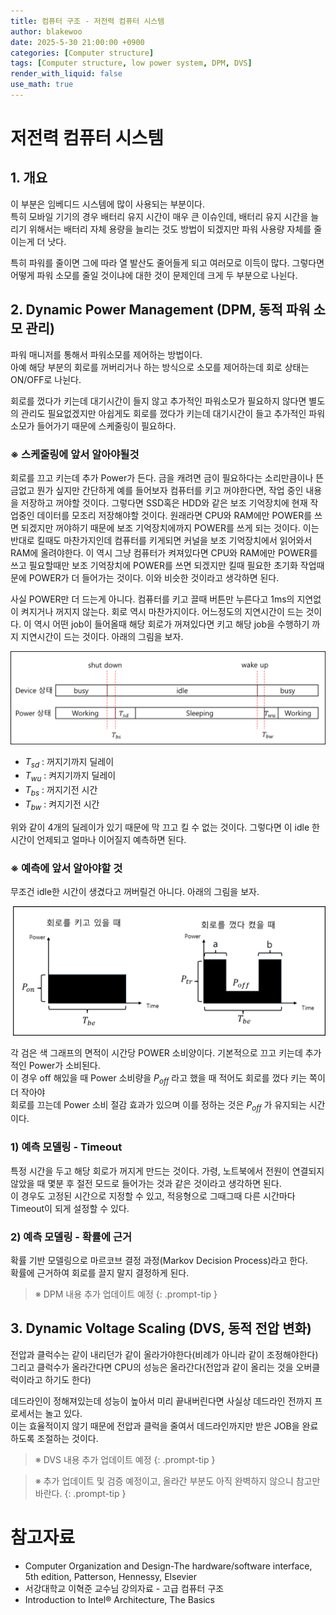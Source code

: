 ```yaml
---
title: 컴퓨터 구조 - 저전력 컴퓨터 시스템
author: blakewoo
date: 2025-5-30 21:00:00 +0900
categories: [Computer structure]
tags: [Computer structure, low power system, DPM, DVS] 
render_with_liquid: false
use_math: true
---
```


# 저전력 컴퓨터 시스템
## 1. 개요
이 부분은 임베디드 시스템에 많이 사용되는 부분이다.   
특히 모바일 기기의 경우 배터리 유지 시간이 매우 큰 이슈인데, 배터리 유지 시간을 늘리기 위해서는
배터리 자체 용량을 늘리는 것도 방법이 되겠지만 파워 사용량 자체를 줄이는게 더 낫다.

특히 파워를 줄이면 그에 따라 열 발산도 줄어들게 되고 여러모로 이득이 많다.
그렇다면 어떻게 파워 소모를 줄일 것이냐에 대한 것이 문제인데 크게 두 부분으로 나뉜다.

## 2. Dynamic Power Management (DPM, 동적 파워 소모 관리)
파워 매니저를 통해서 파워소모를 제어하는 방법이다.   
아예 해당 부분의 회로를 꺼버리거나 하는 방식으로 소모를 제어하는데 회로 상태는 ON/OFF로 나뉜다.

회로를 껐다가 키는데 대기시간이 들지 않고 추가적인 파워소모가 필요하지 않다면 별도의 관리도 필요없겠지만
아쉽게도 회로를 껐다가 키는데 대기시간이 들고 추가적인 파워소모가 들어가기 때문에 스케줄링이 필요하다.

### ※ 스케줄링에 앞서 알아야될것
회로를 끄고 키는데 추가 Power가 든다. 금을 캐려면 금이 필요하다는 소리만큼이나 뜬금없고 뭔가 싶지만
간단하게 예를 들어보자 컴퓨터를 키고 꺼야한다면, 작업 중인 내용을 저장하고 꺼야할 것이다. 그렇다면
SSD혹은 HDD와 같은 보조 기억장치에 현재 작업중인 데이터를 모조리 저장해야할 것이다. 원래라면 CPU와 RAM에만
POWER를 쓰면 되겠지만 꺼야하기 때문에 보조 기억장치에까지 POWER를 쓰게 되는 것이다. 이는 반대로 킬때도 마찬가지인데
컴퓨터를 키게되면 커널을 보조 기억장치에서 읽어와서 RAM에 올려야한다. 이 역시 그냥 컴퓨터가 켜져있다면
CPU와 RAM에만 POWER를 쓰고 필요할때만 보조 기억장치에 POWER를 쓰면 되겠지만 킬때 필요한 초기화 작업때문에
POWER가 더 들어가는 것이다. 이와 비슷한 것이라고 생각하면 된다.

사실 POWER만 더 드는게 아니다. 컴퓨터를 키고 끌때 버튼만 누른다고 1ms의 지연없이 켜지거나 꺼지지 않는다.
회로 역시 마찬가지이다. 어느정도의 지연시간이 드는 것이다. 이 역시 어떤 job이 들어올때 해당 회로가 꺼져있다면
키고 해당 job을 수행하기 까지 지연시간이 드는 것이다. 아래의 그림을 보자.

![img.png](/assets/blog/cs/cpu_structure/low_power_system/img.png)

- $T_{sd}$ : 꺼지기까지 딜레이
- $T_{wu}$ : 켜지기까지 딜레이
- $T_{bs}$ : 꺼지기전 시간
- $T_{bw}$ : 켜지기전 시간

위와 같이 4개의 딜레이가 있기 때문에 막 끄고 킬 수 없는 것이다.
그렇다면 이 idle 한 시간이 언제되고 얼마나 이어질지 예측하면 된다.

### ※ 예측에 앞서 알아야할 것
무조건 idle한 시간이 생겼다고 꺼버릴건 아니다. 아래의 그림을 보자.

![img_1.png](/assets/blog/cs/cpu_structure/low_power_system/img_1.png)

각 검은 색 그래프의 면적이 시간당 POWER 소비양이다. 기본적으로 끄고 키는데 추가적인 Power가 소비된다.   
이 경우 off 해있을 때 Power 소비량을 $P_{off}$ 라고 했을 때 적어도 회로를 껐다 키는 쪽이 더 작아야  
회로를 끄는데 Power 소비 절감 효과가 있으며 이를 정하는 것은 $P_{off}$ 가 유지되는 시간이다.   


### 1) 예측 모델링 - Timeout
특정 시간을 두고 해당 회로가 꺼지게 만드는 것이다. 가령, 노트북에서 전원이 연결되지 않았을 때 몇분 후 절전 모드로 들어가는 것과 같은 것이라고
생각하면 된다.   
이 경우도 고정된 시간으로 지정할 수 있고, 적응형으로 그때그때 다른 시간마다 Timeout이 되게 설정할 수 있다.

### 2) 예측 모델링 - 확률에 근거
확률 기반 모델링으로 마르코브 결정 과정(Markov Decision Process)라고 한다.   
확률에 근거하여 회로를 끌지 말지 결정하게 된다.

> ※ DPM 내용 추가 업데이트 예정
{: .prompt-tip }


## 3. Dynamic Voltage Scaling (DVS, 동적 전압 변화)
전압과 클럭수는 같이 내리던가 같이 올라가야한다(비례가 아니라 같이 조정해야한다)   
그리고 클럭수가 올라간다면 CPU의 성능은 올라간다(전압과 같이 올리는 것을 오버클럭이라고 하기도 한다)

데드라인이 정해져있는데 성능이 높아서 미리 끝내버린다면 사실상 데드라인 전까지 프로세서는 놀고 있다.   
이는 효율적이지 않기 때문에 전압과 클럭을 줄여서 데드라인까지만 받은 JOB을 완료하도록 조절하는 것이다. 

> ※ DVS 내용 추가 업데이트 예정
{: .prompt-tip }




> ※ 추가 업데이트 및 검증 예정이고, 올라간 부분도 아직 완벽하지 않으니 참고만 바란다.
{: .prompt-tip }


# 참고자료
- Computer Organization and Design-The hardware/software interface, 5th edition, Patterson, Hennessy, Elsevier
- 서강대학교 이혁준 교수님 강의자료 - 고급 컴퓨터 구조
- Introduction to Intel® Architecture, The Basics
